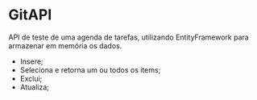 # GitAPI

API de teste de uma agenda de tarefas, utilizando EntityFramework para armazenar em memória os dados.
* Insere;
* Seleciona e retorna um ou todos os items;
* Exclui;
* Atualiza;
